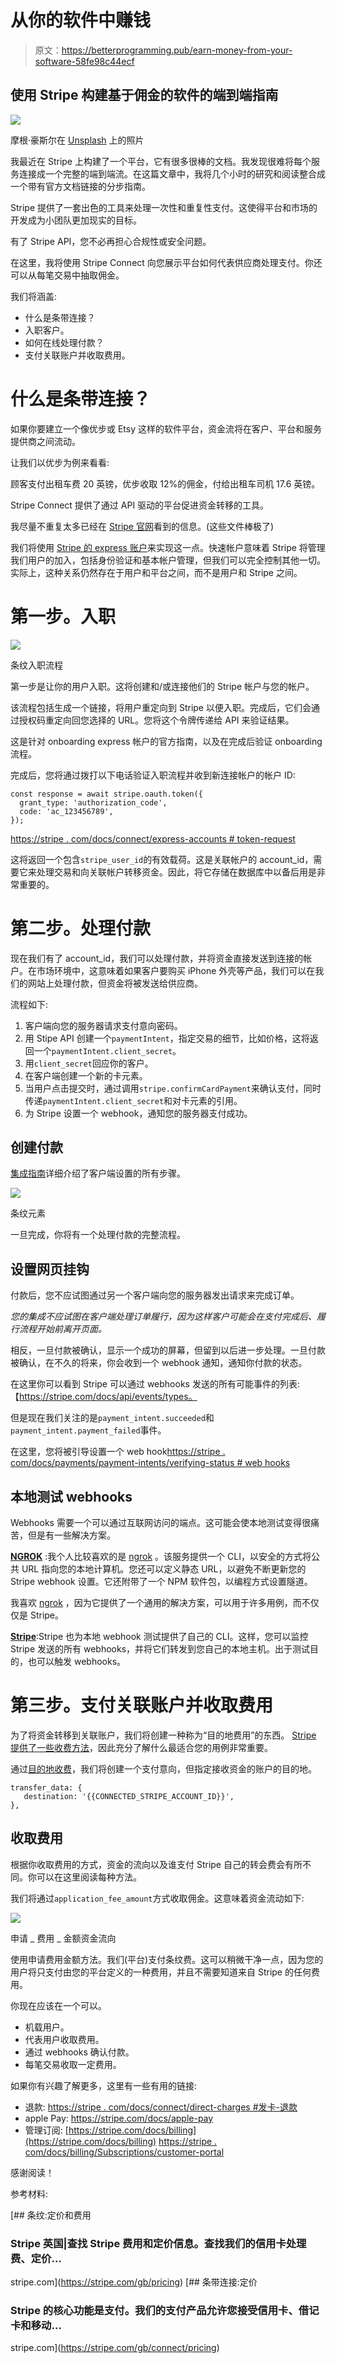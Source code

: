 # 从你的软件中赚钱

> 原文：<https://betterprogramming.pub/earn-money-from-your-software-58fe98c44ecf>

## 使用 Stripe 构建基于佣金的软件的端到端指南

![](img/a484b9d7c6263825ab9216ca12170119.png)

摩根·豪斯尔在 [Unsplash](https://unsplash.com/s/photos/payments?utm_source=unsplash&utm_medium=referral&utm_content=creditCopyText) 上的照片

我最近在 Stripe 上构建了一个平台，它有很多很棒的文档。我发现很难将每个服务连接成一个完整的端到端流。在这篇文章中，我将几个小时的研究和阅读整合成一个带有官方文档链接的分步指南。

Stripe 提供了一套出色的工具来处理一次性和重复性支付。这使得平台和市场的开发成为小团队更加现实的目标。

有了 Stripe API，您不必再担心合规性或安全问题。

在这里，我将使用 Stripe Connect 向您展示平台如何代表供应商处理支付。你还可以从每笔交易中抽取佣金。

我们将涵盖:

*   什么是条带连接？
*   入职客户。
*   如何在线处理付款？
*   支付关联账户并收取费用。

# 什么是条带连接？

如果你要建立一个像优步或 Etsy 这样的软件平台，资金流将在客户、平台和服务提供商之间流动。

让我们以优步为例来看看:

顾客支付出租车费 20 英镑，优步收取 12%的佣金，付给出租车司机 17.6 英镑。

Stripe Connect 提供了通过 API 驱动的平台促进资金转移的工具。

我尽量不重复太多已经在 [Stripe 官网](https://stripe.com/gb/connect)看到的信息。(这些文件棒极了)

我们将使用 [Stripe 的 express 账户](https://stripe.com/docs/connect/express-accounts)来实现这一点。快速帐户意味着 Stripe 将管理我们用户的加入，包括身份验证和基本帐户管理，但我们可以完全控制其他一切。实际上，这种关系仍然存在于用户和平台之间，而不是用户和 Stripe 之间。

# 第一步。入职

![](img/03f8233d9971b1007573e2654459798d.png)

条纹入职流程

第一步是让你的用户入职。这将创建和/或连接他们的 Stripe 帐户与您的帐户。

该流程包括生成一个链接，将用户重定向到 Stripe 以便入职。完成后，它们会通过授权码重定向回您选择的 URL。您将这个令牌传递给 API 来验证结果。

这是针对 onboarding express 帐户的官方指南，以及在完成后验证 onboarding 流程。

完成后，您将通过拨打以下电话验证入职流程并收到新连接帐户的帐户 ID:

```
const response = await stripe.oauth.token({
  grant_type: 'authorization_code',
  code: 'ac_123456789',
});
```

[https://stripe . com/docs/connect/express-accounts # token-request](https://stripe.com/docs/connect/express-accounts#token-request)

这将返回一个包含`stripe_user_id`的有效载荷。这是关联帐户的 account_id，需要它来处理交易和向关联帐户转移资金。因此，将它存储在数据库中以备后用是非常重要的。

# 第二步。处理付款

现在我们有了 account_id，我们可以处理付款，并将资金直接发送到连接的帐户。在市场环境中，这意味着如果客户要购买 iPhone 外壳等产品，我们可以在我们的网站上处理付款，但资金将被发送给供应商。

流程如下:

1.  客户端向您的服务器请求支付意向密码。
2.  用 Stipe API 创建一个`paymentIntent`，指定交易的细节，比如价格，这将返回一个`paymentIntent.client_secret`。
3.  用`client_secret`回应你的客户。
4.  在客户端创建一个新的卡元素。
5.  当用户点击提交时，通过调用`stripe.confirmCardPayment`来确认支付，同时传递`paymentIntent.client_secret`和对卡元素的引用。
6.  为 Stripe 设置一个 webhook，通知您的服务器支付成功。

## 创建付款

[集成指南](https://stripe.com/docs/payments/integration-builder)详细介绍了客户端设置的所有步骤。

![](img/d30956f639c2f84e043db4b37cb28af6.png)

条纹元素

一旦完成，你将有一个处理付款的完整流程。

## 设置网页挂钩

付款后，您不应试图通过另一个客户端向您的服务器发出请求来完成订单。

*您的集成不应试图在客户端处理订单履行，因为这样客户可能会在支付完成后、履行流程开始前离开页面。*

相反，一旦付款被确认，显示一个成功的屏幕，但留到以后进一步处理。一旦付款被确认，在不久的将来，你会收到一个 webhook 通知，通知你付款的状态。

在这里你可以看到 Stripe 可以通过 webhooks 发送的所有可能事件的列表:【https://stripe.com/docs/api/events/types。

但是现在我们关注的是`payment_intent.succeeded`和`payment_intent.payment_failed`事件。

在这里，您将被引导设置一个 web hook[https://stripe . com/docs/payments/payment-intents/verifying-status # web hooks](https://stripe.com/docs/payments/payment-intents/verifying-status#webhooks)

## 本地测试 webhooks

Webhooks 需要一个可以通过互联网访问的端点。这可能会使本地测试变得很痛苦，但是有一些解决方案。

[**NGROK**](https://www.npmjs.com/package/ngrok) :我个人比较喜欢的是 [ngrok](https://ngrok.com/) 。该服务提供一个 CLI，以安全的方式将公共 URL 指向您的本地计算机。您还可以定义静态 URL，以避免不断更新您的 Stripe webhook 设置。它还附带了一个 NPM 软件包，以编程方式设置隧道。

我喜欢 [ngrok](https://ngrok.com/) ，因为它提供了一个通用的解决方案，可以用于许多用例，而不仅仅是 Stripe。

[**Stripe**](https://stripe.com/docs/webhooks/test):Stripe 也为本地 webhook 测试提供了自己的 CLI。这样，您可以监控 Stripe 发送的所有 webhooks，并将它们转发到您自己的本地主机。出于测试目的，也可以触发 webhooks。

# 第三步。支付关联账户并收取费用

为了将资金转移到关联账户，我们将创建一种称为“目的地费用”的东西。 [Stripe 提供了一些收费方法](https://stripe.com/docs/connect/charges)，因此充分了解什么最适合您的用例非常重要。

通过[目的地收费](https://stripe.com/docs/connect/destination-charges)，我们将创建一个支付意向，但指定接收资金的账户的目的地。

```
transfer_data: {
   destination: '{{CONNECTED_STRIPE_ACCOUNT_ID}}',
},
```

## 收取费用

根据你收取费用的方式，资金的流向以及谁支付 Stripe 自己的转会费会有所不同。你可以在这里阅读每种方法。

我们将通过`application_fee_amount`方式收取佣金。这意味着资金流动如下:

![](img/87f5fd1cff2f3d6aaee01e3e04cb465f.png)

申请 _ 费用 _ 金额资金流向

使用申请费用金额方法。我们(平台)支付条纹费。这可以稍微干净一点，因为您的用户将只支付由您的平台定义的一种费用，并且不需要知道来自 Stripe 的任何费用。

你现在应该在一个可以。

*   机载用户。
*   代表用户收取费用。
*   通过 webhooks 确认付款。
*   每笔交易收取一定费用。

如果你有兴趣了解更多，这里有一些有用的链接:

*   退款:
    [https://stripe . com/docs/connect/direct-charges #发卡-退款](https://stripe.com/docs/connect/direct-charges#issuing-refunds)
*   apple Pay:
    https://stripe.com/docs/apple-pay
*   管理订阅:
    [https://stripe.com/docs/billing](https://stripe.com/docs/billing) [https://stripe . com/docs/billing/Subscriptions/customer-portal](https://stripe.com/docs/billing/subscriptions/customer-portal)

感谢阅读！

参考材料:

[](https://stripe.com/gb/pricing) [## 条纹:定价和费用

### Stripe 英国|查找 Stripe 费用和定价信息。查找我们的信用卡处理费、定价…

stripe.com](https://stripe.com/gb/pricing) [](https://stripe.com/gb/connect/pricing) [## 条带连接:定价

### Stripe 的核心功能是支付。我们的支付产品允许您接受信用卡、借记卡和移动…

stripe.com](https://stripe.com/gb/connect/pricing)